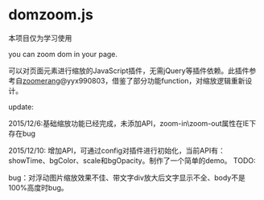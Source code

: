 # domzoom.js
本项目仅为学习使用

you can zoom dom in your page.

可以对页面元素进行缩放的JavaScript插件，无需jQuery等插件依赖。此插件参考自[zoomerang](https://github.com/yyx990803/zoomerang)@yyx990803，借鉴了部分功能function，对缩放逻辑重新设计。

update:

2015/12/6:基础缩放功能已经完成，未添加API，zoom-in\zoom-out属性在IE下存在bug

2015/12/10: 增加API，可通过config对插件进行初始化，当前API有：showTime、bgColor、scale和bgOpacity。制作了一个简单的demo。
TODO:

bug：对浮动图片缩放效果不佳、带文字div放大后文字显示不全、body不是100%高度时bug。
